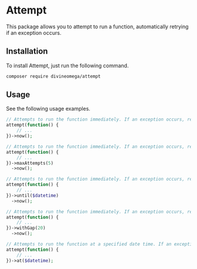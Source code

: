 # Attempt

This package allows you to attempt to run a function, automatically retrying if an 
exception occurs.

## Installation

To install Attempt, just run the following command.

```bash
composer require divineomega/attempt
```

## Usage

See the following usage examples.

```php
// Attempts to run the function immediately. If an exception occurs, retry forever.
attempt(function() {
    // ...
})->now();

// Attempts to run the function immediately. If an exception occurs, retry up to 5 times.
attempt(function() {
    // ...
})->maxAttempts(5)
  ->now();

// Attempts to run the function immediately. If an exception occurs, retry until the specified date time.
attempt(function() {
    // ...
})->until($datetime)
  ->now();

// Attempts to run the function immediately. If an exception occurs, retry forever, with a 20 second gap between attempts.
attempt(function() {
    // ...
})->withGap(20)
  ->now();

// Attempts to run the function at a specified date time. If an exception occurs, retry forever. The thread will block until the specified date time is reached.
attempt(function() {
    // ...
})->at($datetime);
```
